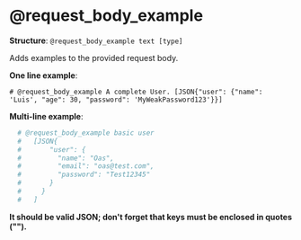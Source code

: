 # @request_body_example

**Structure**: `@request_body_example text [type]`

Adds examples to the provided request body.

**One line example**:

`# @request_body_example A complete User. [JSON{"user": {"name": 'Luis', "age": 30, "password": 'MyWeakPassword123'}}]`

**Multi-line example**:

```ruby
  # @request_body_example basic user
  #   [JSON{
  #       "user": {
  #         "name": "Oas",
  #         "email": "oas@test.com",
  #         "password": "Test12345"
  #       }
  #     }
  #   ]
```

**It should be valid JSON; don't forget that keys must be enclosed in quotes ("").**
